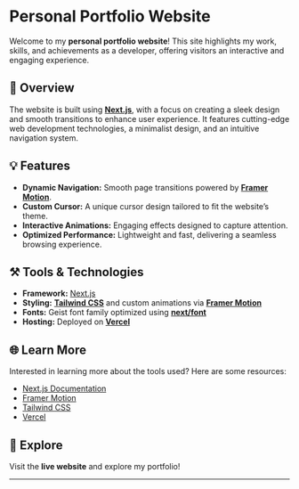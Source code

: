 # Personal Portfolio Website

Welcome to my **personal portfolio website**! This site highlights my work, skills, and achievements as a developer, offering visitors an interactive and engaging experience.

## 🌟 Overview

The website is built using **[Next.js](https://nextjs.org)**, with a focus on creating a sleek design and smooth transitions to enhance user experience. It features cutting-edge web development technologies, a minimalist design, and an intuitive navigation system.

## 💡 Features

- **Dynamic Navigation:** Smooth page transitions powered by **[Framer Motion](https://www.framer.com/motion/)**.
- **Custom Cursor:** A unique cursor design tailored to fit the website’s theme.
- **Interactive Animations:** Engaging effects designed to capture attention.
- **Optimized Performance:** Lightweight and fast, delivering a seamless browsing experience.

## ⚒️ Tools & Technologies

- **Framework:** [Next.js](https://nextjs.org)
- **Styling:** **[Tailwind CSS](https://tailwindcss.com)** and custom animations via **[Framer Motion](https://www.framer.com/motion/)**
- **Fonts:** Geist font family optimized using **[next/font](https://nextjs.org/docs/app/building-your-application/optimizing/fonts)**
- **Hosting:** Deployed on **[Vercel](https://vercel.com)**

## 🌐 Learn More

Interested in learning more about the tools used? Here are some resources:
- [Next.js Documentation](https://nextjs.org/docs)
- [Framer Motion](https://www.framer.com/motion/)
- [Tailwind CSS](https://tailwindcss.com)
- [Vercel](https://vercel.com)

## 🚀 Explore

Visit the **live website** and explore my portfolio!

---
